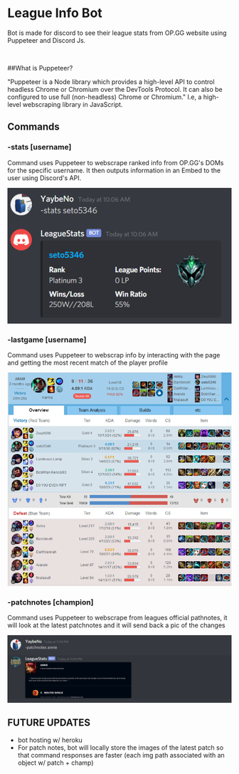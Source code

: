 # League Info Bot

Bot is made for discord to see their league stats from OP.GG website using Puppeteer and Discord Js.

<br/>

##What is Puppeteer?

"Puppeteer is a Node library which provides a high-level API to control headless Chrome or Chromium over the DevTools Protocol. It can also be configured to use full (non-headless) Chrome or Chromium." I.e, a high-level webscraping library in JavaScript. 

## Commands

### -stats [username]

Command uses Puppeteer to webscrape ranked info from OP.GG's DOMs for the specific username. It then outputs information in an Embed to the user using Discord's API.

![](img/statsimg.png)

### -lastgame [username]

Command uses Puppeteer to webscrap info by interacting with the page and getting the most recent match of the player profile

![VISUAL:](img/match.png)

### -patchnotes [champion]

Command uses Puppeteer to webscrape from leagues official pathnotes, it will look at the latest patchnotes and it will send back a pic of the changes

![](img/lastpatch-command.png)


## FUTURE UPDATES
- bot hosting w/ heroku 
- For patch notes, bot will locally store the images of the latest patch so that command responses are faster (each img path associated with an object w/ patch + champ)
